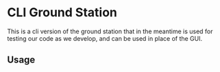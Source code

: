 # CLI Ground Station

This is a cli version of the ground station that in the meantime is used for testing our code as we develop, and can be used in place of the GUI.

## Usage
